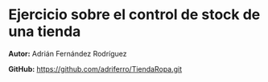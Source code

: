 # Ejercicio sobre el control de stock de una tienda

**Autor:** Adrián Fernández Rodríguez

**GitHub:** https://github.com/adriferro/TiendaRopa.git